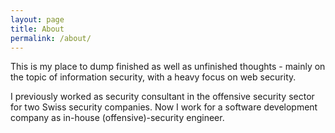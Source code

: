 ```yaml
---
layout: page
title: About
permalink: /about/
---
```


This is my place to dump finished as well as unfinished thoughts - mainly on the topic of information security, with a heavy focus on web security.

I previously worked as security consultant in the offensive security sector for two Swiss security companies. Now I work for a software development company as in-house (offensive)-security engineer.